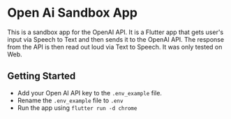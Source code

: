 # Open Ai Sandbox App

This is a sandbox app for the OpenAI API. It is a Flutter app that gets user's input via Speech to Text and then sends it to the OpenAI API. The response from the API is then read out loud via Text to Speech. It was only tested on Web. 

## Getting Started
- Add your Open AI API key to the `.env_example` file.
- Rename the `.env_example` file to `.env`
- Run the app using `flutter run -d chrome`